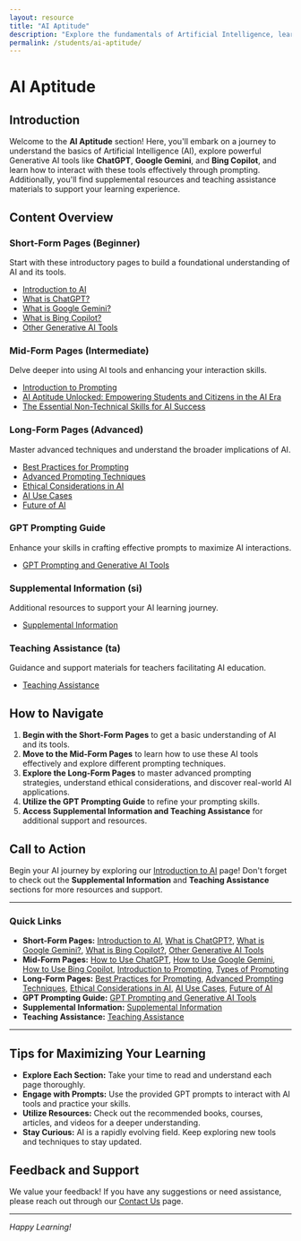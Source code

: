 ```yaml
---
layout: resource
title: "AI Aptitude"
description: "Explore the fundamentals of Artificial Intelligence, learn about Generative AI tools like ChatGPT, Google Gemini, and Bing Copilot, and master effective prompting techniques."
permalink: /students/ai-aptitude/
---
```


# AI Aptitude

## Introduction
Welcome to the **AI Aptitude** section! Here, you'll embark on a journey to understand the basics of Artificial Intelligence (AI), explore powerful Generative AI tools like **ChatGPT**, **Google Gemini**, and **Bing Copilot**, and learn how to interact with these tools effectively through prompting. Additionally, you'll find supplemental resources and teaching assistance materials to support your learning experience.

## Content Overview

### **Short-Form Pages (Beginner)**
Start with these introductory pages to build a foundational understanding of AI and its tools.
- [Introduction to AI](./introduction-to-ai)
- [What is ChatGPT?](./what-is-chatgpt)
- [What is Google Gemini?](./what-is-gemini)
- [What is Bing Copilot?](./bing-copilot)
- [Other Generative AI Tools](./other-generative-ai-tools)

### **Mid-Form Pages (Intermediate)**
Delve deeper into using AI tools and enhancing your interaction skills.
- [Introduction to Prompting](./introduction-to-prompting)
- [AI Aptitude Unlocked: Empowering Students and Citizens in the AI Era](./ai-aptitude-unlocked)
- [The Essential Non-Technical Skills for AI Success](./non_technical_skills_for_ai/)

### **Long-Form Pages (Advanced)**
Master advanced techniques and understand the broader implications of AI.
- [Best Practices for Prompting](./best-practices-prompting)
- [Advanced Prompting Techniques](./advanced-prompting-techniques)
- [Ethical Considerations in AI](./ethical-considerations-ai)
- [AI Use Cases](./ai-use-cases)
- [Future of AI](./future-of-ai)

### **GPT Prompting Guide**
Enhance your skills in crafting effective prompts to maximize AI interactions.
- [GPT Prompting and Generative AI Tools](./gpt-prompting)

### **Supplemental Information (si)**
Additional resources to support your AI learning journey.
- [Supplemental Information](./si/index)

### **Teaching Assistance (ta)**
Guidance and support materials for teachers facilitating AI education.
- [Teaching Assistance](./ta/index)

## How to Navigate
1. **Begin with the Short-Form Pages** to get a basic understanding of AI and its tools.
2. **Move to the Mid-Form Pages** to learn how to use these AI tools effectively and explore different prompting techniques.
3. **Explore the Long-Form Pages** to master advanced prompting strategies, understand ethical considerations, and discover real-world AI applications.
4. **Utilize the GPT Prompting Guide** to refine your prompting skills.
5. **Access Supplemental Information and Teaching Assistance** for additional support and resources.

## Call to Action
Begin your AI journey by exploring our [Introduction to AI](./introduction-to-ai) page! Don't forget to check out the **Supplemental Information** and **Teaching Assistance** sections for more resources and support.

---

### **Quick Links**
- **Short-Form Pages:** [Introduction to AI](./introduction-to-ai), [What is ChatGPT?](./what-is-chatgpt), [What is Google Gemini?](./what-is-gemini), [What is Bing Copilot?](./bing-copilot), [Other Generative AI Tools](./other-generative-ai-tools)
- **Mid-Form Pages:** [How to Use ChatGPT](./how-to-use-chatgpt), [How to Use Google Gemini](./how-to-use-gemini), [How to Use Bing Copilot](./how-to-use-bing-copilot), [Introduction to Prompting](./introduction-to-prompting), [Types of Prompting](./types-of-prompting)
- **Long-Form Pages:** [Best Practices for Prompting](./best-practices-prompting), [Advanced Prompting Techniques](./advanced-prompting-techniques), [Ethical Considerations in AI](./ethical-considerations-ai), [AI Use Cases](./ai-use-cases), [Future of AI](./future-of-ai)
- **GPT Prompting Guide:** [GPT Prompting and Generative AI Tools](./gpt-prompting)
- **Supplemental Information:** [Supplemental Information](./si/index)
- **Teaching Assistance:** [Teaching Assistance](./ta/index)

---

## Tips for Maximizing Your Learning
- **Explore Each Section:** Take your time to read and understand each page thoroughly.
- **Engage with Prompts:** Use the provided GPT prompts to interact with AI tools and practice your skills.
- **Utilize Resources:** Check out the recommended books, courses, articles, and videos for a deeper understanding.
- **Stay Curious:** AI is a rapidly evolving field. Keep exploring new tools and techniques to stay updated.

## Feedback and Support
We value your feedback! If you have any suggestions or need assistance, please reach out through our [Contact Us](#) page.

---

*Happy Learning!*

